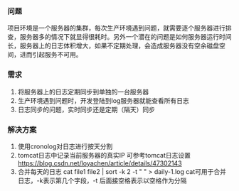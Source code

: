 ### 问题
项目环境是一个服务器的集群，每次生产环境遇到问题，就需要逐个服务器进行排查，服务器多的情况下就显得很耗时。另外一个潜在的问题是如何服务器运行时间长，服务器上的日志体积增大，如果不定期处理，会造成服务器没有空余磁盘空间，进而引起服务不可用。

### 需求
1. 将服务器上的日志定期同步到单独的一台服务器
2. 生产环境遇到问题时，开发登陆到log服务器就能查看所有日志
3. 日志同步的问题，实时同步还是定期（隔天）同步

### 解决方案
1. 使用cronolog对日志进行按天分割
2. tomcat日志中记录当前服务器的真实IP
可参考tomcat日志设置 https://blog.csdn.net/loyachen/article/details/47302143
3. 合并每天的日志
cat file1 file2 | sort -k 2 -t " " > daily-1.log
cat可用于合并日志，-k表示第几个字段，-t 后面接空格表示以空格作为分隔